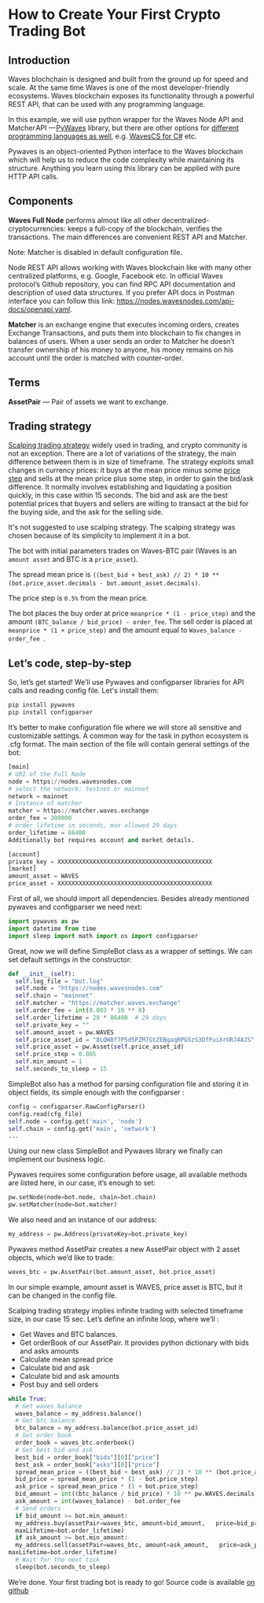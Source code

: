 # How to Create Your First Crypto Trading Bot

## Introduction

Waves blochchain is designed and built from the ground up for speed and scale. At the same time Waves is one of the most developer-friendly ecosystems. Waves blockchain exposes its functionality through a powerful REST API, that can be used with any programming language.

In this example, we will use python wrapper for the Waves Node API and Matcher API — [PyWaves](https://github.com/PyWaves/PyWaves) library, but there are other options for [different programming languages as well](/en/building-apps/waves-api-and-sdk/client-libraries/), e.g. [WavesCS for C#](https://github.com/wavesplatform/WavesCS) etc.

Pywaves is an object-oriented Python interface to the Waves blockchain which will help us to reduce the code complexity while maintaining its structure. Anything you learn using this library can be applied with pure HTTP API calls.

## Components

**Waves Full Node** performs almost like all other decentralized-cryptocurrencies: keeps a full-copy of the blockchain, verifies the transactions. The main differences are convenient REST API and Matcher.

Note: Matcher is disabled in default configuration file.

Node REST API allows working with Waves blockchain like with many other centralized platforms, e.g. Google, Facebook etc. In official Waves protocol’s Github repository, you can find RPC API documentation and description of used data structures. If you prefer API docs in Postman interface you can follow this link: <https://nodes.wavesnodes.com/api-docs/openapi.yaml>.

**Matcher** is an exchange engine that executes incoming orders, creates Exchange Transactions, and puts them into blockchain to fix changes in balances of users. When a user sends an order to Matcher he doesn’t transfer ownership of his money to anyone, his money remains on his account until the order is matched with counter-order.

## Terms

**AssetPair** — Pair of assets we want to exchange.

## Trading strategy

[Scalping trading strategy](https://www.investopedia.com/articles/trading/05/scalping.asp) widely used in trading, and crypto community is not an exception. There are a lot of variations of the strategy, the main difference between them is in size of timeframe. The strategy exploits small changes in currency prices: it buys at the mean price minus some [price step](https://www2.asx.com.au/markets/trade-our-cash-market/asx-equities-trading.html) and sells at the mean price plus some step, in order to gain the bid/ask difference. It normally involves establishing and liquidating a position quickly, in this case within 15 seconds. The bid and ask are the best potential prices that buyers and sellers are willing to transact at the bid for the buying side, and the ask for the selling side.

It's not suggested to use scalping strategy. The scalping strategy was chosen because of its simplicity to implement it in a bot.

The bot with initial parameters trades on Waves-BTC pair (Waves is an `amount asset` and BTC is a `price_asset`).

The spread mean price is `((best_bid + best_ask) // 2) * 10 ** (bot.price_asset.decimals - bot.amount_asset.decimals)`.

The price step is `0.5%` from the mean price.

The bot places the buy order at price `meanprice * (1 - price_step)` and the amount `(BTC_balance / bid_price) - order_fee`. The sell order is placed at `meanprice * (1 + price_step)` and the amount equal to `Waves_balance - order_fee `.

## Let’s code, step-by-step
So, let’s get started! We’ll use Pywaves and configparser libraries for API calls and reading config file. Let's install them:

```python
pip install pywaves
pip install configparser
```
It’s better to make configuration file where we will store all sensitive and customizable settings. A common way for the task in python ecosystem is .cfg format. The main section of the file will contain general settings of the bot:

```python
[main]
# URI of the Full Node
node = https://nodes.wavesnodes.com
# select the network: testnet or mainnet
network = mainnet
# Instance of matcher
matcher = https://matcher.waves.exchange
order_fee = 300000
# order lifetime in seconds, max allowed 29 days
order_lifetime = 86400
Additionally bot requires account and market details.

[account]
private_key = XXXXXXXXXXXXXXXXXXXXXXXXXXXXXXXXXXXXXXXXXXXX
[market]
amount_asset = WAVES
price_asset = XXXXXXXXXXXXXXXXXXXXXXXXXXXXXXXXXXXXXXXXXXXX
```

First of all, we should import all dependencies. Besides already mentioned pywaves and configparser we need next:

```python
import pywaves as pw
import datetime from time
import sleep import math import os import configparser
```

Great, now we will define SimpleBot class as a wrapper of settings. We can set default settings in the constructor:

```python
def __init__(self):
  self.log_file = "bot.log"
  self.node = "https://nodes.wavesnodes.com"
  self.chain = "mainnet"
  self.matcher = "https://matcher.waves.exchange"
  self.order_fee = int(0.003 * 10 ** 8)
  self.order_lifetime = 29 * 86400  # 29 days
  self.private_key = ""
  self.amount_asset = pw.WAVES
  self.price_asset_id = "8LQW8f7P5d5PZM7GtZEBgaqRPGSzS3DfPuiXrURJ4AJS" # BTC
  self.price_asset = pw.Asset(self.price_asset_id)
  self.price_step = 0.005
  self.min_amount = 1
  self.seconds_to_sleep = 15
```
SimpleBot also has a method for parsing configuration file and storing it in object fields, its simple enough with the configparser :

```python
config = configparser.RawConfigParser()
config.read(cfg_file)
self.node = config.get('main', 'node')
self.chain = config.get('main', 'network')
...
```

Using our new class SimpleBot and Pywaves library we finally can implement our business logic.

Pywaves requires some configuration before usage, all available methods are listed here, in our case, it’s enough to set:

```python
pw.setNode(node=bot.node, chain=bot.chain)
pw.setMatcher(node=bot.matcher)
```

We also need and an instance of our address:

```python
my_address = pw.Address(privateKey=bot.private_key)
```

Pywaves method AssetPair creates a new AssetPair object with 2 asset objects, which we’d like to trade:

```python
waves_btc = pw.AssetPair(bot.amount_asset, bot.price_asset)
```

In our simple example, amount asset is WAVES, price asset is BTC, but it can be changed in the config file.

Scalping trading strategy implies infinite trading with selected timeframe size, in our case 15 sec. Let’s define an infinite loop, where we’ll :

* Get Waves and BTC balances.
* Get orderBook of our AssetPair. It provides python dictionary with bids and asks amounts
* Calculate mean spread price
* Calculate bid and ask
* Calculate bid and ask amounts
* Post buy and sell orders

```python
while True:
  # Get waves balance
  waves_balance = my_address.balance()
  # Get btc balance
  btc_balance = my_address.balance(bot.price_asset_id)
  # Get order book
  order_book = waves_btc.orderbook()
  # Get best bid and ask
  best_bid = order_book["bids"][0]["price"]
  best_ask = order_book["asks"][0]["price"]
  spread_mean_price = ((best_bid + best_ask) // 2) * 10 ** (bot.price_asset.decimals - bot.amount_asset.decimals)
  bid_price = spread_mean_price * (1 - bot.price_step)
  ask_price = spread_mean_price * (1 + bot.price_step)
  bid_amount = int((btc_balance / bid_price) * 10 ** pw.WAVES.decimals) - bot.order_fee
  ask_amount = int(waves_balance) - bot.order_fee
  # Send orders
  if bid_amount >= bot.min_amount:
  my_address.buy(assetPair=waves_btc, amount=bid_amount,   price=bid_price, matcherFee=bot.order_fee,
  maxLifetime=bot.order_lifetime)
  if ask_amount >= bot.min_amount:
  my_address.sell(assetPair=waves_btc, amount=ask_amount,   price=ask_price, matcherFee=bot.order_fee,
maxLifetime=bot.order_lifetime)
  # Wait for the next tick
  sleep(bot.seconds_to_sleep)
```

We’re done. Your first trading bot is ready to go!
Source code is available [on github](https://github.com/wavesplatform/demo-python-trading-bot)
